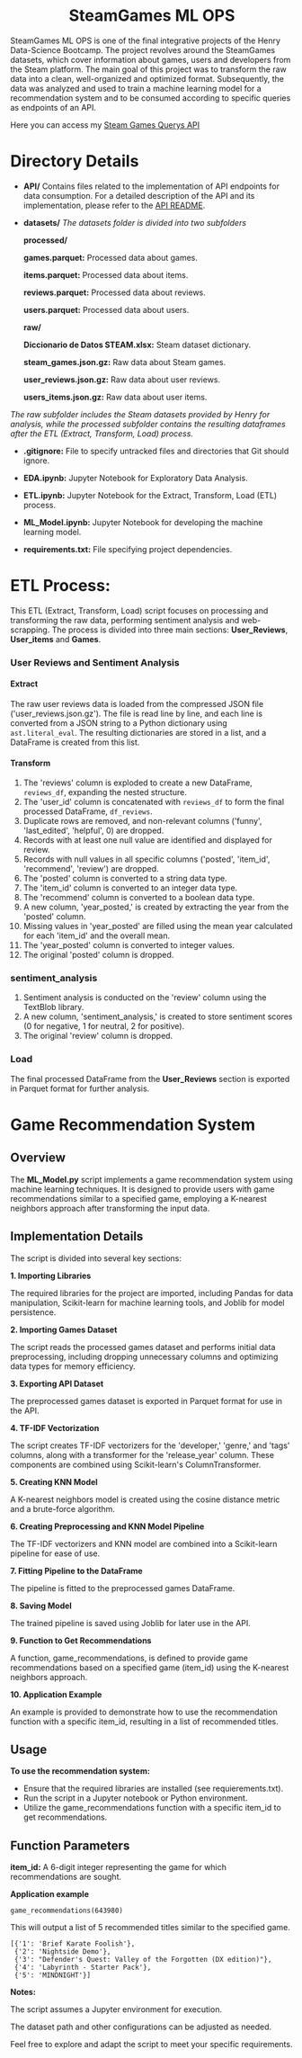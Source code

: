 <h1 align=center>SteamGames ML OPS</h1>

SteamGames ML OPS is one of the final integrative projects of the Henry Data-Science Bootcamp. The project revolves around the SteamGames datasets, which cover information about games, users and developers from the Steam platform. The main goal of this project was to transform the raw data into a clean, well-organized and optimized format. Subsequently, the data was analyzed and used to train a machine learning model for a recommendation system and to be consumed according to specific queries as endpoints of an API.

Here you can access my [Steam Games Querys API](https://steam-games-querys.onrender.com)

# Directory Details

- **API/** Contains files related to the implementation of API endpoints for data consumption. For a detailed description of the API and its implementation, please refer to the [API README](https://github.com/pono33/SteamGames_ML_OPS/blob/master/API/README.md).

- **datasets/**
  _The datasets folder is divided into two subfolders_

   **processed/**

    **games.parquet:** Processed data about games.

    **items.parquet:** Processed data about items.

    **reviews.parquet:** Processed data about reviews.

    **users.parquet:** Processed data about users.


   **raw/**

    **Diccionario de Datos STEAM.xlsx:** Steam dataset dictionary.

    **steam_games.json.gz:** Raw data about Steam games.

    **user_reviews.json.gz:** Raw data about user reviews.

    **users_items.json.gz:** Raw data about user items.

_The raw subfolder includes the Steam datasets provided by Henry for analysis, while the processed subfolder contains the resulting dataframes after the ETL (Extract, Transform, Load) process._

- **.gitignore:** File to specify untracked files and directories that Git should ignore.

- **EDA.ipynb:** Jupyter Notebook for Exploratory Data Analysis.

- **ETL.ipynb:** Jupyter Notebook for the Extract, Transform, Load (ETL) process.

- **ML_Model.ipynb:** Jupyter Notebook for developing the machine learning model.

- **requirements.txt:** File specifying project dependencies.

# ETL Process: 

This ETL (Extract, Transform, Load) script focuses on processing and transforming the raw data, performing sentiment analysis and web-scrapping. The process is divided into three main sections: **User_Reviews**, **User_items** and **Games**.

### User Reviews and Sentiment Analysis

#### Extract

The raw user reviews data is loaded from the compressed JSON file ('user_reviews.json.gz'). The file is read line by line, and each line is converted from a JSON string to a Python dictionary using `ast.literal_eval`. The resulting dictionaries are stored in a list, and a DataFrame is created from this list.

#### Transform

1. The 'reviews' column is exploded to create a new DataFrame, `reviews_df`, expanding the nested structure.
2. The 'user_id' column is concatenated with `reviews_df` to form the final processed DataFrame, `df_reviews`.
3. Duplicate rows are removed, and non-relevant columns ('funny', 'last_edited', 'helpful', 0) are dropped.
4. Records with at least one null value are identified and displayed for review.
5. Records with null values in all specific columns ('posted', 'item_id', 'recommend', 'review') are dropped.
6. The 'posted' column is converted to a string data type.
7. The 'item_id' column is converted to an integer data type.
8. The 'recommend' column is converted to a boolean data type.
9. A new column, 'year_posted,' is created by extracting the year from the 'posted' column.
10. Missing values in 'year_posted' are filled using the mean year calculated for each 'item_id' and the overall mean.
11. The 'year_posted' column is converted to integer values.
12. The original 'posted' column is dropped.

### sentiment_analysis

1. Sentiment analysis is conducted on the 'review' column using the TextBlob library.
2. A new column, 'sentiment_analysis,' is created to store sentiment scores (0 for negative, 1 for neutral, 2 for positive).
3. The original 'review' column is dropped.

### Load

The final processed DataFrame from the **User_Reviews** section is exported in Parquet format for further analysis.



# Game Recommendation System

## Overview
The **ML_Model.py** script implements a game recommendation system using machine learning techniques. It is designed to provide users with game recommendations similar to a specified game, employing a K-nearest neighbors approach after transforming the input data.

## Implementation Details
The script is divided into several key sections:

**1. Importing Libraries**

The required libraries for the project are imported, including Pandas for data manipulation, Scikit-learn for machine learning tools, and Joblib for model persistence.

**2. Importing Games Dataset**

The script reads the processed games dataset and performs initial data preprocessing, including dropping unnecessary columns and optimizing data types for memory efficiency.

**3. Exporting API Dataset**

The preprocessed games dataset is exported in Parquet format for use in the API.

**4. TF-IDF Vectorization**

The script creates TF-IDF vectorizers for the 'developer,' 'genre,' and 'tags' columns, along with a transformer for the 'release_year' column. These components are combined using Scikit-learn's ColumnTransformer.

**5. Creating KNN Model**

A K-nearest neighbors model is created using the cosine distance metric and a brute-force algorithm.

**6. Creating Preprocessing and KNN Model Pipeline**

The TF-IDF vectorizers and KNN model are combined into a Scikit-learn pipeline for ease of use.

**7. Fitting Pipeline to the DataFrame**

The pipeline is fitted to the preprocessed games DataFrame.

**8. Saving Model**

The trained pipeline is saved using Joblib for later use in the API.

**9. Function to Get Recommendations**

A function, game_recommendations, is defined to provide game recommendations based on a specified game (item_id) using the K-nearest neighbors approach.

**10. Application Example**

An example is provided to demonstrate how to use the recommendation function with a specific item_id, resulting in a list of recommended titles.

## Usage

**To use the recommendation system:**

- Ensure that the required libraries are installed (see requierements.txt).
- Run the script in a Jupyter notebook or Python environment.
- Utilize the game_recommendations function with a specific item_id to get recommendations.
  
## Function Parameters
**item_id:** A 6-digit integer representing the game for which recommendations are sought.

**Application example**
```
game_recommendations(643980)
```

This will output a list of 5 recommended titles similar to the specified game.
```
[{'1': 'Brief Karate Foolish'},
 {'2': 'Nightside Demo'},
 {'3': "Defender's Quest: Valley of the Forgotten (DX edition)"},
 {'4': 'Labyrinth - Starter Pack'},
 {'5': 'MINDNIGHT'}]
```

**Notes:**

The script assumes a Jupyter environment for execution.

The dataset path and other configurations can be adjusted as needed.

Feel free to explore and adapt the script to meet your specific requirements.


